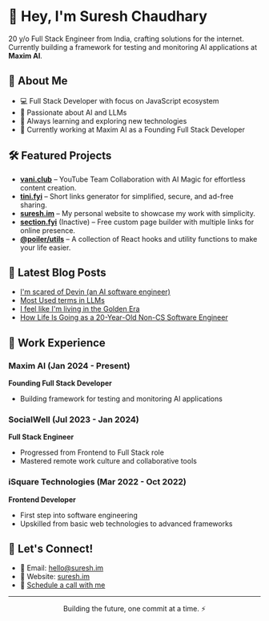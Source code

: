 # 👋 Hey, I'm Suresh Chaudhary

20 y/o Full Stack Engineer from India, crafting solutions for the internet. Currently building a framework for testing and monitoring AI applications at **Maxim AI**.

## 🚀 About Me

- 💻 Full Stack Developer with focus on JavaScript ecosystem
- 🔭 Passionate about AI and LLMs
- 🌱 Always learning and exploring new technologies
- 🏢 Currently working at Maxim AI as a Founding Full Stack Developer



## 🛠️ Featured Projects
- **[vani.club](https://vani.club/)** – YouTube Team Collaboration with AI Magic for effortless content creation.
- **[tini.fyi](https://tini.fyi/)** – Short links generator for simplified, secure, and ad-free sharing.
- **[suresh.im](https://suresh.im/)** – My personal website to showcase my work with simplicity.
- **[section.fyi](https://section.fyi/)** (Inactive) – Free custom page builder with multiple links for online presence.
- **[@poiler/utils](https://www.npmjs.com/package/@poiler/utils)** – A collection of React hooks and utility functions to make your life easier.

## 📝 Latest Blog Posts

- [I'm scared of Devin (an AI software engineer)](https://www.suresh.im/blog/scared-from-devin)
- [Most Used terms in LLMs](https://www.suresh.im/blog/most-used-llm-terms)
- [I feel like I'm living in the Golden Era](https://www.suresh.im/blog/living-in-golden-era)
- [How Life Is Going as a 20-Year-Old Non-CS Software Engineer](https://www.suresh.im/blog/life-update) 

## 💼 Work Experience

### Maxim AI (Jan 2024 - Present)
**Founding Full Stack Developer**
- Building framework for testing and monitoring AI applications

### SocialWell (Jul 2023 - Jan 2024)
**Full Stack Engineer**
- Progressed from Frontend to Full Stack role
- Mastered remote work culture and collaborative tools

### iSquare Technologies (Mar 2022 - Oct 2022)
**Frontend Developer**
- First step into software engineering
- Upskilled from basic web technologies to advanced frameworks

## 🤝 Let's Connect!

- 📧 Email: hello@suresh.im
- 🔗 Website: [suresh.im](https://suresh.im)
- 📅 [Schedule a call with me](https://calendly.com/yourlink)

---

<p align="center">
Building the future, one commit at a time. ⚡
</p>
